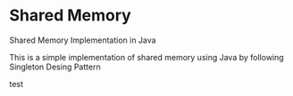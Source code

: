 # Shared Memory
Shared Memory Implementation in Java

This is a simple implementation of shared memory using Java by following Singleton Desing Pattern

test
